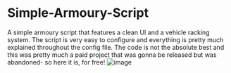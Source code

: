 # Simple-Armoury-Script
A simple armoury script that features a clean UI and a vehicle racking system. The script is very easy to configure and everything is pretty much explained throughout the config file. The code is not the absolute best and this was pretty much a paid project that was gonna be released but was abandoned- so here it is, for free! 
![image](https://user-images.githubusercontent.com/81436380/216129290-f14d747d-d338-41c9-aad5-044802717f2b.png)
